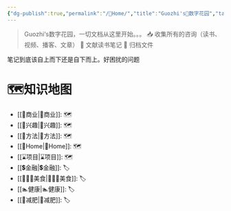 ```yaml
---
{"dg-publish":true,"permalink":"/🌿Home/","title":"Guozhi's🌿数字花园","tags":["🗺","gardenEntry","gardenEntry","gardenEntry","gardenEntry"]}
---
```


  
> Guozhi‘s数字花园，一切文档从这里开始。。。
📥  收集所有的咨询（读书、视频、播客、文章）
🌱 文献读书笔记
🌲 归档文件

笔记到底该自上而下还是自下而上。好困扰的问题

# 🗺知识地图
- [[🧧商业\|🧧商业]]: 🗺
- [[🦦兴趣\|🦦兴趣]]: 🗺
- [[🥇方法\|🥇方法]]: 🗺
- [[🌿Home\|🌿Home]]: 🗺
- [[⌛项目\|⌛项目]]: 🗺
- [[💲金融\|💲金融]]: 🏷
- [[👩🏻‍🍳美食\|👩🏻‍🍳美食]]: 🏷
- [[🏊健康\|🏊健康]]: 🏷
- [[🏃减肥\|🏃减肥]]: 🏷


